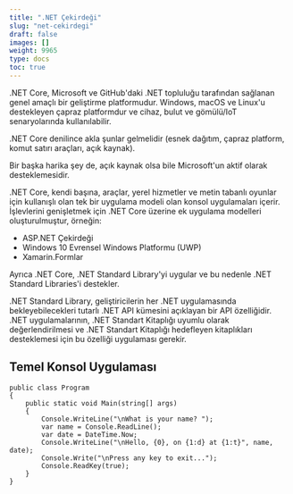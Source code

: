 ```yaml
---
title: ".NET Çekirdeği"
slug: "net-cekirdegi"
draft: false
images: []
weight: 9965
type: docs
toc: true
---
```


.NET Core, Microsoft ve GitHub'daki .NET topluluğu tarafından sağlanan genel amaçlı bir geliştirme platformudur. Windows, macOS ve Linux'u destekleyen çapraz platformdur ve cihaz, bulut ve gömülü/IoT senaryolarında kullanılabilir.

.NET Core denilince akla şunlar gelmelidir (esnek dağıtım, çapraz platform, komut satırı araçları, açık kaynak).

Bir başka harika şey de, açık kaynak olsa bile Microsoft'un aktif olarak desteklemesidir.


.NET Core, kendi başına, araçlar, yerel hizmetler ve metin tabanlı oyunlar için kullanışlı olan tek bir uygulama modeli olan konsol uygulamaları içerir. İşlevlerini genişletmek için .NET Core üzerine ek uygulama modelleri oluşturulmuştur, örneğin:

* ASP.NET Çekirdeği
* Windows 10 Evrensel Windows Platformu (UWP)
* Xamarin.Formlar

Ayrıca .NET Core, .NET Standard Library'yi uygular ve bu nedenle .NET Standard Libraries'i destekler.

.NET Standard Library, geliştiricilerin her .NET uygulamasında bekleyebilecekleri tutarlı .NET API kümesini açıklayan bir API özelliğidir. .NET uygulamalarının, .NET Standart Kitaplığı uyumlu olarak değerlendirilmesi ve .NET Standart Kitaplığı hedefleyen kitaplıkları desteklemesi için bu özelliği uygulaması gerekir.

## Temel Konsol Uygulaması
    public class Program
    {
        public static void Main(string[] args)
        {
            Console.WriteLine("\nWhat is your name? ");
            var name = Console.ReadLine();
            var date = DateTime.Now;
            Console.WriteLine("\nHello, {0}, on {1:d} at {1:t}", name, date);
            Console.Write("\nPress any key to exit...");
            Console.ReadKey(true);
        }
    }

